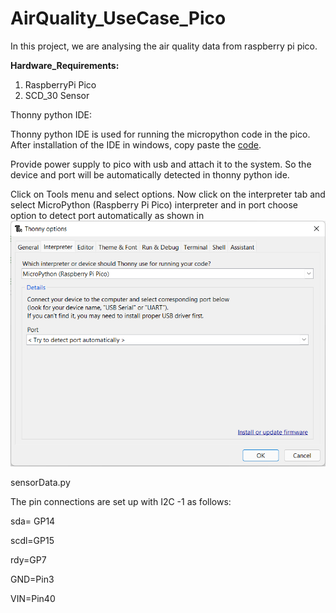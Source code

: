 # AirQuality_UseCase_Pico

In this project, we are analysing the air quality data from raspberry pi pico.  

**Hardware_Requirements:**
<ol>
    <li>RaspberryPi Pico</li>
    <li>SCD_30 Sensor</li>
</ol>

Thonny python IDE:

Thonny python IDE is used for running the micropython code in the pico. After installation of the IDE in windows, copy paste the [code](https://github.com/Ramya-Jayaraman-CseJku/DT_API/tree/main/air_Quality/pico/sensorData.py).

Provide power supply to pico with usb and attach it to the system. So the device and port will be automatically detected in thonny python ide.

Click on Tools menu and select options. Now click on the interpreter tab and select MicroPython (Raspberry Pi Pico) interpreter and in port choose option to detect port automatically as shown in ![figure](./images/picoToolConfig.png)

sensorData.py

The pin connections are set up with I2C -1 as follows:

sda= GP14

scdl=GP15

rdy=GP7

GND=Pin3

VIN=Pin40



